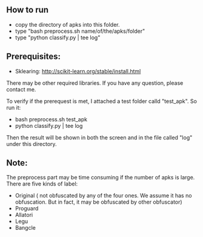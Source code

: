 ## How to run
* copy the directory of apks into this folder. 
* type "bash preprocess.sh name/of/the/apks/folder"
* type "python classify.py | tee log"


## Prerequisites:
* Sklearing: http://scikit-learn.org/stable/install.html

There may be other required libraries. If you have any question, please
contact me.


To verify if the prerequest is met, I attached a test folder calld "test_apk".
So run it:
* bash preprocess.sh test_apk
* python classify.py | tee log

Then the result will be shown in both the screen and in the file called "log"
under this directory. 

## Note:
The preprocess part may be time consuming if the number of apks is large.
There are five kinds of label:
* Original ( not obfuscated by any of the four ones. We assume it has no obfuscation. But in fact, it may be obfuscated by other obfuscator) 
* Proguard
* Allatori
* Legu
* Bangcle

